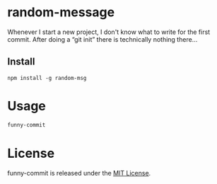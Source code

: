 # random-message

Whenever I start a new project, I don't know what to write for the first commit. After doing a “git init” there is technically nothing there...

## Install

```npm
npm install -g random-msg
```

# Usage

```bash
funny-commit
```

# License
funny-commit is released under the [MIT License](https://opensource.org/licenses/MIT).